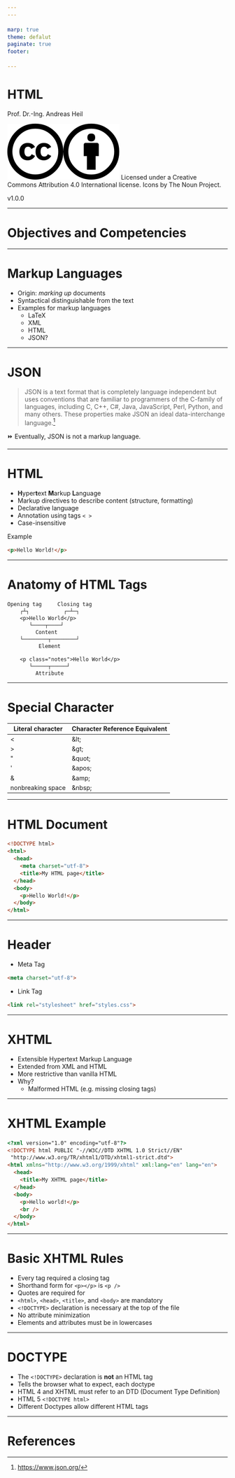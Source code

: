 ```yaml
---
---

marp: true
theme: defalut
paginate: true
footer:

---
```


<style>
img[alt~="center"] {
  display: block;
  margin: 0 auto;
}
</style>

# HTML
Prof. Dr.-Ing. Andreas Heil

![h:32 CC 4.0](../img/cc.svg)![h:32 CC 4.0](../img/by.svg) Licensed under a Creative Commons Attribution 4.0 International license. Icons by The Noun Project.

v1.0.0

---

# Objectives and Competencies 

---

# Markup Languages 

* Origin: _marking up_ documents
* Syntactical distinguishable from the text 
* Examples for markup languages 
    * LaTeX
    * XML
    * HTML
    * JSON? 

--- 

# JSON

> JSON is a text format that is completely language independent but uses conventions that are familiar to programmers of the C-family of languages, including C, C++, C#, Java, JavaScript, Perl, Python, and many others. These properties make JSON an ideal data-interchange language.[^1]

⏩ Eventually, JSON is not a markup language.

---

# HTML 

* **H**yper**t**ext **M**arkup **L**anguage
* Markup directives to describe content (structure, formatting)
* Declarative language 
* Annotation using tags `< >`
* Case-insensitive

Example 
```html
<p>Hello World!</p>
```

---

# Anatomy of HTML Tags

```plain
Opening tag     Closing tag
    ┌┴┐           ┌─┴─┐ 
    <p>Hello World</p>
       └────┬────┘
         Content
    └────────┬────────┘
          Element
```

```plain
    <p class="notes">Hello World</p>
       └─────┬─────┘
         Attribute
```

---

# Special Character 

| Literal character | Character Reference Equivalent |
| --- | --- |
| <	| \&lt; |
| >	| \&gt; |
| "	| \&quot; |
| '	| \&apos; |
| &	| \&amp; |
| nonbreaking space| \&nbsp; |

---

# HTML Document 

```html
<!DOCTYPE html>
<html>
  <head>
    <meta charset="utf-8">
    <title>My HTML page</title>
  </head>
  <body>
    <p>Hello World!</p>
  </body>
</html>
```

---

# Header 

* Meta Tag

```html
<meta charset="utf-8">
```

* Link Tag

```html
<link rel="stylesheet" href="styles.css">
```

--- 

# XHTML 

* Extensible Hypertext Markup Language 
* Extended from XML and HTML
* More restrictive than vanilla HTML
* Why?
    * Malformed HTML (e.g. missing closing tags)

---

# XHTML Example 

```html
<?xml version="1.0" encoding="utf-8"?>
<!DOCTYPE html PUBLIC "-//W3C//DTD XHTML 1.0 Strict//EN"
 "http://www.w3.org/TR/xhtml1/DTD/xhtml1-strict.dtd">
<html xmlns="http://www.w3.org/1999/xhtml" xml:lang="en" lang="en">
  <head>
    <title>My XHTML page</title>
  </head>
  <body>
    <p>Hello world!</p>
    <br />
  </body>
</html>
```

---

# Basic XHTML Rules 

* Every tag required a closing tag 
* Shorthand form for `<p></p>` is `<p />`
* Quotes are required for 
* `<html>`, `<head>`, `<title>`, and `<body>` are mandatory
* `<!DOCTYPE>` declaration is necessary at the top of the file
* No attribute minimization
* Elements and attributes must be in lowercases

---

# DOCTYPE 

* The `<!DOCTYPE>` declaration is **not** an HTML tag 
* Tells the browser what to expect, each doctype 
* HTML 4 and XHTML must refer to an DTD (Document Type Definition)
* HTML 5
`<!DOCTYPE html>`
* Different Doctypes allow different HTML tags

---

# References 

[^1]: https://www.json.org/



